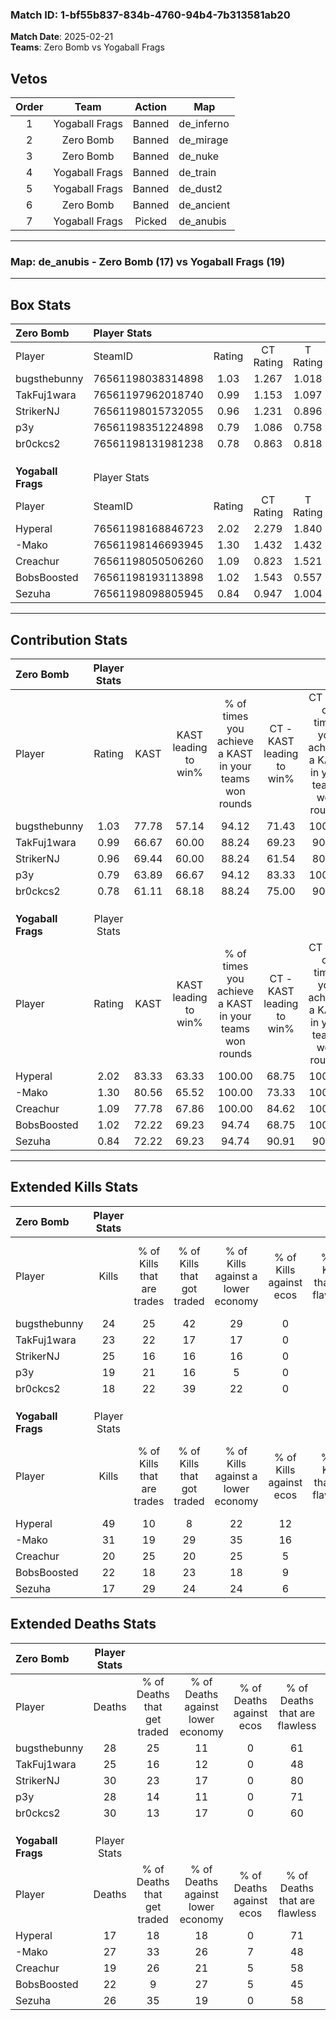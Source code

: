 ### Match ID: 1-bf55b837-834b-4760-94b4-7b313581ab20  
**Match Date**: 2025-02-21  
**Teams**: Zero Bomb vs Yogaball Frags  

## Vetos  

| Order | Team | Action | Map |
| :---: | :--: | :----: | --- |
| 1 | Yogaball Frags | Banned | de_inferno |
| 2 | Zero Bomb | Banned | de_mirage |
| 3 | Zero Bomb | Banned | de_nuke |
| 4 | Yogaball Frags | Banned | de_train |
| 5 | Yogaball Frags | Banned | de_dust2 |
| 6 | Zero Bomb | Banned | de_ancient |
| 7 | Yogaball Frags | Picked | de_anubis |

---  

### **Map**: de_anubis - Zero Bomb (17) vs Yogaball Frags (19)  
---  

## Box Stats  

| **Zero Bomb**      | Player Stats      |        |           |          |       |       |       |         |        |      |     |
| :- | :- | :-: | :-: | :-: | :-: | :-: | :-: | :-: | :-: | :-: | :-: |
| Player             | SteamID           | Rating | CT Rating | T Rating | KAST  |  ADR  | Kills | Assists | Deaths | K/D  | HS% |
| bugsthebunny       | 76561198038314898 |  1.03  |   1.267   |  1.018   | 77.78 | 69.3  |  24   |    5    |   28   | 0.86 | 54  |
| TakFuj1wara        | 76561197962018740 |  0.99  |   1.153   |  1.097   | 66.67 | 75.3  |  23   |    6    |   25   | 0.92 | 52  |
| StrikerNJ          | 76561198015732055 |  0.96  |   1.231   |  0.896   | 69.44 | 69.3  |  25   |    4    |   30   | 0.83 | 36  |
| p3y                | 76561198351224898 |  0.79  |   1.086   |  0.758   | 63.89 | 64.3  |  19   |    6    |   28   | 0.68 | 36  |
| br0ckcs2           | 76561198131981238 |  0.78  |   0.863   |  0.818   | 61.11 | 79.1  |  18   |   10    |   30   | 0.60 | 50  |
|                    |                   |        |           |          |       |       |       |         |        |      |     |
|                    |                   |        |           |          |       |       |       |         |        |      |     |
|                    |                   |        |           |          |       |       |       |         |        |      |     |
| **Yogaball Frags** | Player Stats      |        |           |          |       |       |       |         |        |      |     |
| Player             | SteamID           | Rating | CT Rating | T Rating | KAST  |  ADR  | Kills | Assists | Deaths | K/D  | HS% |
| Hyperal            | 76561198168846723 |  2.02  |   2.279   |  1.840   | 83.33 | 125.4 |  49   |    7    |   17   | 2.88 | 18  |
| -Mako              | 76561198146693945 |  1.30  |   1.432   |  1.432   | 80.56 | 84.4  |  31   |   12    |   27   | 1.15 | 32  |
| Creachur           | 76561198050506260 |  1.09  |   0.823   |  1.521   | 77.78 | 71.9  |  20   |   12    |   19   | 1.05 | 75  |
| BobsBoosted        | 76561198193113898 |  1.02  |   1.543   |  0.557   | 72.22 | 65.8  |  22   |    6    |   22   | 1.00 | 45  |
| Sezuha             | 76561198098805945 |  0.84  |   0.947   |  1.004   | 72.22 | 62.6  |  17   |   10    |   26   | 0.65 | 64  |
---  

## Contribution Stats  

| **Zero Bomb**      | Player Stats |       |                      |                                                        |                           |                                                             |                          |                                                            |
| :- | :-: | :-: | :-: | :-: | :-: | :-: | :-: | :-: |
| Player             |    Rating    | KAST  | KAST leading to win% | % of times you achieve a KAST in your teams won rounds | CT - KAST leading to win% | CT - % of times you achieve a KAST in your teams won rounds | T - KAST leading to win% | T - % of times you achieve a KAST in your teams won rounds |
| bugsthebunny       |     1.03     | 77.78 |        57.14         |                         94.12                          |           71.43           |                           100.00                            |          42.86           |                           85.71                            |
| TakFuj1wara        |     0.99     | 66.67 |        60.00         |                         88.24                          |           69.23           |                            90.00                            |          50.00           |                           85.71                            |
| StrikerNJ          |     0.96     | 69.44 |        60.00         |                         88.24                          |           61.54           |                            80.00                            |          58.33           |                           100.00                           |
| p3y                |     0.79     | 63.89 |        66.67         |                         94.12                          |           83.33           |                           100.00                            |          50.00           |                           85.71                            |
| br0ckcs2           |     0.78     | 61.11 |        68.18         |                         88.24                          |           75.00           |                            90.00                            |          60.00           |                           85.71                            |
|                    |              |       |                      |                                                        |                           |                                                             |                          |                                                            |
|                    |              |       |                      |                                                        |                           |                                                             |                          |                                                            |
|                    |              |       |                      |                                                        |                           |                                                             |                          |                                                            |
| **Yogaball Frags** | Player Stats |       |                      |                                                        |                           |                                                             |                          |                                                            |
| Player             |    Rating    | KAST  | KAST leading to win% | % of times you achieve a KAST in your teams won rounds | CT - KAST leading to win% | CT - % of times you achieve a KAST in your teams won rounds | T - KAST leading to win% | T - % of times you achieve a KAST in your teams won rounds |
| Hyperal            |     2.02     | 83.33 |        63.33         |                         100.00                         |           68.75           |                           100.00                            |          57.14           |                           100.00                           |
| -Mako              |     1.30     | 80.56 |        65.52         |                         100.00                         |           73.33           |                           100.00                            |          57.14           |                           100.00                           |
| Creachur           |     1.09     | 77.78 |        67.86         |                         100.00                         |           84.62           |                           100.00                            |          53.33           |                           100.00                           |
| BobsBoosted        |     1.02     | 72.22 |        69.23         |                         94.74                          |           68.75           |                           100.00                            |          70.00           |                           87.50                            |
| Sezuha             |     0.84     | 72.22 |        69.23         |                         94.74                          |           90.91           |                            90.91                            |          53.33           |                           100.00                           |
---  

## Extended Kills Stats  

| **Zero Bomb**      | Player Stats |                            |                            |                                    |                         |                              |                                 |                                       |                    |           |
| :- | :-: | :-: | :-: | :-: | :-: | :-: | :-: | :-: | :-: | :-: |
| Player             |    Kills     | % of Kills that are trades | % of Kills that got traded | % of Kills against a lower economy | % of Kills against ecos | % of Kills that are flawless | % of Kills that are close duels | % of Kills that are assisted by flash | Pistol Round Kills | AWP Kills |
| bugsthebunny       |      24      |             25             |             42             |                 29                 |            0            |              50              |               13                |                   4                   |         0          |     1     |
| TakFuj1wara        |      23      |             22             |             17             |                 17                 |            0            |              57              |                9                |                   0                   |         0          |     0     |
| StrikerNJ          |      25      |             16             |             16             |                 16                 |            0            |              64              |                8                |                   0                   |         7          |     0     |
| p3y                |      19      |             21             |             16             |                 5                  |            0            |              79              |                5                |                   0                   |         7          |     0     |
| br0ckcs2           |      18      |             22             |             39             |                 22                 |            0            |              39              |                6                |                   0                   |         0          |     0     |
|                    |              |                            |                            |                                    |                         |                              |                                 |                                       |                    |           |
|                    |              |                            |                            |                                    |                         |                              |                                 |                                       |                    |           |
|                    |              |                            |                            |                                    |                         |                              |                                 |                                       |                    |           |
| **Yogaball Frags** | Player Stats |                            |                            |                                    |                         |                              |                                 |                                       |                    |           |
| Player             |    Kills     | % of Kills that are trades | % of Kills that got traded | % of Kills against a lower economy | % of Kills against ecos | % of Kills that are flawless | % of Kills that are close duels | % of Kills that are assisted by flash | Pistol Round Kills | AWP Kills |
| Hyperal            |      49      |             10             |             8              |                 22                 |           12            |              69              |                0                |                   2                   |         36         |     2     |
| -Mako              |      31      |             19             |             29             |                 35                 |           16            |              71              |                0                |                   0                   |         2          |     2     |
| Creachur           |      20      |             25             |             20             |                 25                 |            5            |              50              |               25                |                   0                   |         0          |     1     |
| BobsBoosted        |      22      |             18             |             23             |                 18                 |            9            |              68              |                0                |                   0                   |         0          |     2     |
| Sezuha             |      17      |             29             |             24             |                 24                 |            6            |              47              |                6                |                   0                   |         0          |     3     |
## Extended Deaths Stats  

| **Zero Bomb**      | Player Stats |                             |                                   |                          |                               |                            |                           |               |
| :- | :-: | :-: | :-: | :-: | :-: | :-: | :-: | :-: |
| Player             |    Deaths    | % of Deaths that get traded | % of Deaths against lower economy | % of Deaths against ecos | % of Deaths that are flawless | % of Deaths that are close | % of Deaths while blinded | Deaths to AWP |
| bugsthebunny       |      28      |             25              |                11                 |            0             |              61               |             7              |             0             |       6       |
| TakFuj1wara        |      25      |             16              |                12                 |            0             |              48               |             12             |             0             |       8       |
| StrikerNJ          |      30      |             23              |                17                 |            0             |              80               |             0              |             3             |       9       |
| p3y                |      28      |             14              |                11                 |            0             |              71               |             4              |             0             |       7       |
| br0ckcs2           |      30      |             13              |                17                 |            0             |              60               |             0              |             0             |       8       |
|                    |              |                             |                                   |                          |                               |                            |                           |               |
|                    |              |                             |                                   |                          |                               |                            |                           |               |
|                    |              |                             |                                   |                          |                               |                            |                           |               |
| **Yogaball Frags** | Player Stats |                             |                                   |                          |                               |                            |                           |               |
| Player             |    Deaths    | % of Deaths that get traded | % of Deaths against lower economy | % of Deaths against ecos | % of Deaths that are flawless | % of Deaths that are close | % of Deaths while blinded | Deaths to AWP |
| Hyperal            |      17      |             18              |                18                 |            0             |              71               |             6              |             0             |       3       |
| -Mako              |      27      |             33              |                26                 |            7             |              48               |             0              |             0             |       5       |
| Creachur           |      19      |             26              |                21                 |            5             |              58               |             21             |             0             |       1       |
| BobsBoosted        |      22      |              9              |                27                 |            5             |              45               |             5              |             5             |       3       |
| Sezuha             |      26      |             35              |                19                 |            0             |              58               |             12             |             0             |       2       |
